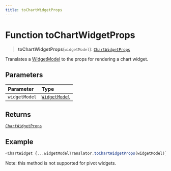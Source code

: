 ```yaml
---
title: toChartWidgetProps
---
```


# Function toChartWidgetProps

> **toChartWidgetProps**(`widgetModel`): [`ChartWidgetProps`](../../../interfaces/interface.ChartWidgetProps.md)

Translates a [WidgetModel](../../../fusion-embed/interface.WidgetModel.md) to the props for rendering a chart widget.

## Parameters

| Parameter | Type |
| :------ | :------ |
| `widgetModel` | [`WidgetModel`](../../../fusion-embed/interface.WidgetModel.md) |

## Returns

[`ChartWidgetProps`](../../../interfaces/interface.ChartWidgetProps.md)

## Example

```ts
<ChartWidget {...widgetModelTranslator.toChartWidgetProps(widgetModel)} />
```

Note: this method is not supported for pivot widgets.
